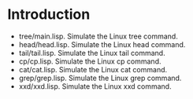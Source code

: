 # Introduction

- tree/main.lisp. Simulate the Linux tree command.
- head/head.lisp. Simulate the Linux head command.
- tail/tail.lisp. Simulate the Linux tail command.
- cp/cp.lisp. Simulate the Linux cp command.
- cat/cat.lisp. Simulate the Linux cat command.
- grep/grep.lisp. Simulate the Linux grep command.
- xxd/xxd.lisp. Simulate the Linux xxd command.
